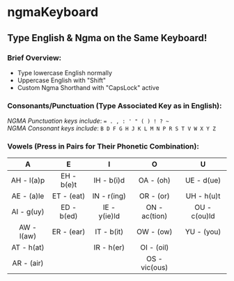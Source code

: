 # ngmaKeyboard
## Type English &amp; Ngma on the Same Keyboard!

### Brief Overview:
* Type lowercase English normally
* Uppercase English with "Shift"
* Custom Ngma Shorthand with "CapsLock" active

### Consonants/Punctuation (Type Associated Key as in English):
_NGMA Punctuation keys include_: `= . , : ' " ( ) ! ? ~`</br>
_NGMA Consonant keys include_: `B D F G H J K L M N P R S T V W X Y Z`

### Vowels (Press in Pairs for Their Phonetic Combination):
A          | E          | I            | O             | U
:---------:|:----------:|:------------:|:-------------:|:----------:
AH - l(a)p | EH - b(e)t | IH - b(i)d   | OA - (oh)     | UE - d(ue)
AE - (a)le | ET - (eat) | IN - r(ing)  | OR - (or)     | UH - h(u)t
AI - g(uy) | ED - b(ed) | IE - y(ie)ld | ON - ac(tion) | OU - c(ou)ld
AW - l(aw) | ER - (ear) | IT - b(it)   | OW - (ow)     | YU - (you)
AT - h(at) |            | IR - h(er)   | OI - (oil)    |
AR - (air) |            |              | OS - vic(ous) |
